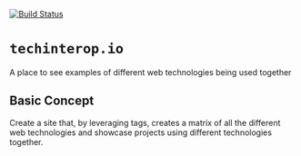 [![Build Status](https://travis-ci.org/jshcrowthe/techinterop.io.svg?branch=master)](https://travis-ci.org/jshcrowthe/techinterop.io)

# `techinterop.io`

A place to see examples of different web technologies being used together

## Basic Concept

Create a site that, by leveraging tags, creates a matrix of all the different web technologies and showcase projects using different technologies together.